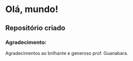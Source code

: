 # Olá, mundo!
## Repositório criado 
### Agradecimento:

Agradecimentos ao brilhante e generoso prof. Guanabara.

